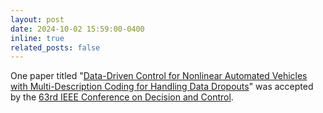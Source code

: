 ```yaml
---
layout: post
date: 2024-10-02 15:59:00-0400
inline: true
related_posts: false
---
```


One paper titled "[Data-Driven Control for Nonlinear Automated Vehicles with Multi-Description Coding for Handling Data Dropouts](https://css.paperplaza.net/conferences/conferences/CDC24/program/CDC24_ContentListWeb_4.html)" was accepted by the [63rd IEEE Conference on Decision and Control](https://css.paperplaza.net/conferences/conferences/CDC24/program/CDC24_ContentListWeb_4.html).
